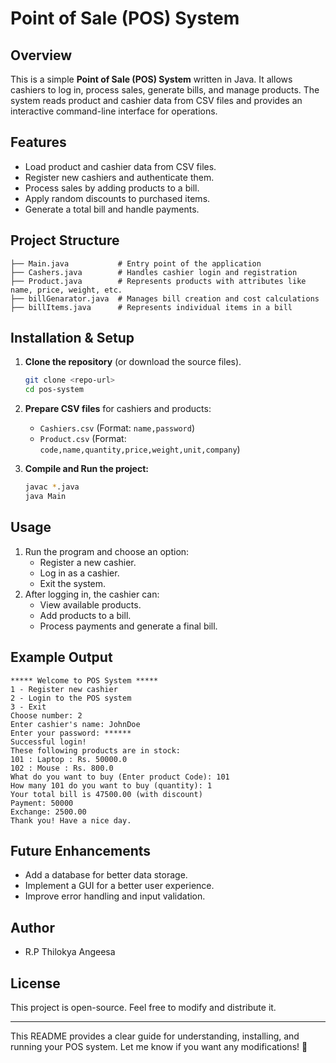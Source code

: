 # Point of Sale (POS) System

## Overview
This is a simple **Point of Sale (POS) System** written in Java. It allows cashiers to log in, process sales, generate bills, and manage products. The system reads product and cashier data from CSV files and provides an interactive command-line interface for operations.

## Features
- Load product and cashier data from CSV files.
- Register new cashiers and authenticate them.
- Process sales by adding products to a bill.
- Apply random discounts to purchased items.
- Generate a total bill and handle payments.

## Project Structure
```
├── Main.java           # Entry point of the application
├── Cashers.java        # Handles cashier login and registration
├── Product.java        # Represents products with attributes like name, price, weight, etc.
├── billGenarator.java  # Manages bill creation and cost calculations
├── billItems.java      # Represents individual items in a bill
```

## Installation & Setup
1. **Clone the repository** (or download the source files).
   ```sh
   git clone <repo-url>
   cd pos-system
   ```

2. **Prepare CSV files** for cashiers and products:
   - `Cashiers.csv` (Format: `name,password`)
   - `Product.csv` (Format: `code,name,quantity,price,weight,unit,company`)

3. **Compile and Run the project:**
   ```sh
   javac *.java
   java Main
   ```

## Usage
1. Run the program and choose an option:
   - Register a new cashier.
   - Log in as a cashier.
   - Exit the system.
2. After logging in, the cashier can:
   - View available products.
   - Add products to a bill.
   - Process payments and generate a final bill.

## Example Output
```
***** Welcome to POS System *****
1 - Register new cashier
2 - Login to the POS system
3 - Exit
Choose number: 2
Enter cashier's name: JohnDoe
Enter your password: ******
Successful login!
These following products are in stock:
101 : Laptop : Rs. 50000.0
102 : Mouse : Rs. 800.0
What do you want to buy (Enter product Code): 101
How many 101 do you want to buy (quantity): 1
Your total bill is 47500.00 (with discount)
Payment: 50000
Exchange: 2500.00
Thank you! Have a nice day.
```

## Future Enhancements
- Add a database for better data storage.
- Implement a GUI for a better user experience.
- Improve error handling and input validation.

## Author
- R.P Thilokya Angeesa

## License
This project is open-source. Feel free to modify and distribute it.

---
This README provides a clear guide for understanding, installing, and running your POS system. Let me know if you want any modifications! 🚀